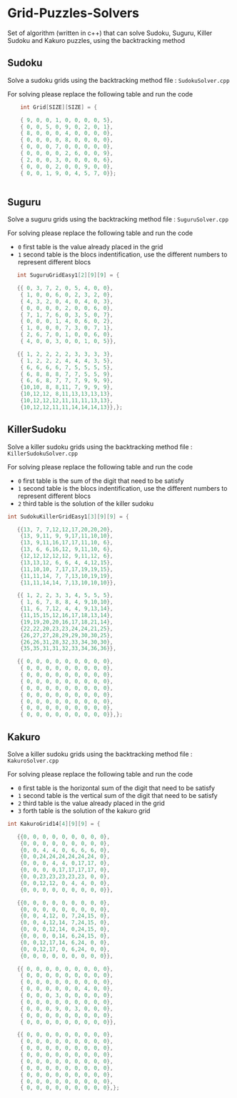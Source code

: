 # Grid-Puzzles-Solvers

Set of algorithm (written in c++) that can solve Sudoku, Suguru, Killer Sudoku and Kakuro puzzles, using the backtracking method

## Sudoku 
Solve a sudoku grids using the backtracking method
file : `SudokuSolver.cpp`

For solving please replace the following table and run the code
```cpp
    int Grid[SIZE][SIZE] = {

    { 9, 0, 0, 1, 0, 0, 0, 0, 5},
    { 0, 0, 5, 0, 9, 0, 2, 0, 1},
    { 8, 0, 0, 0, 4, 0, 0, 0, 0},
    { 0, 0, 0, 0, 8, 0, 0, 0, 0},
    { 0, 0, 0, 7, 0, 0, 0, 0, 0},
    { 0, 0, 0, 0, 2, 6, 0, 0, 9},
    { 2, 0, 0, 3, 0, 0, 0, 0, 6},
    { 0, 0, 0, 2, 0, 0, 9, 0, 0},
    { 0, 0, 1, 9, 0, 4, 5, 7, 0}};
                 
```

## Suguru
Solve a suguru grids using the backtracking method
file : `SuguruSolver.cpp`

For solving please replace the following table and run the code
* `0` first table is the value already placed in the grid
* `1` second table is the blocs indentification, use the different numbers to represent different blocs
  
```cpp
   int SuguruGridEasy1[2][9][9] = {

   {{ 0, 3, 7, 2, 0, 5, 4, 0, 0},
    { 1, 0, 0, 6, 0, 2, 3, 2, 0},
    { 4, 3, 2, 0, 4, 0, 4, 0, 3},
    { 0, 0, 0, 0, 2, 0, 0, 6, 0},
    { 7, 1, 7, 6, 0, 3, 5, 0, 7},
    { 0, 0, 0, 1, 4, 0, 6, 0, 2},
    { 1, 0, 0, 0, 7, 3, 0, 7, 1},
    { 2, 6, 7, 0, 1, 0, 0, 6, 0},
    { 4, 0, 0, 3, 0, 0, 1, 0, 5}},

   {{ 1, 2, 2, 2, 2, 3, 3, 3, 3},
    { 1, 2, 2, 2, 4, 4, 4, 3, 5},
    { 6, 6, 6, 6, 7, 5, 5, 5, 5},
    { 6, 8, 8, 8, 7, 7, 5, 5, 9},
    { 6, 6, 8, 7, 7, 7, 9, 9, 9},
    {10,10, 8, 8,11, 7, 9, 9, 9},
    {10,12,12, 8,11,13,13,13,13},
    {10,12,12,12,11,11,11,13,13},
    {10,12,12,11,11,14,14,14,13}},};
```

## KillerSudoku
Solve a killer sudoku grids using the backtracking method
file : `KillerSudokuSolver.cpp`

For solving please replace the following table and run the code
* `0` first table is the sum of the digit that need to be satisfy
* `1` second table is the blocs indentification, use the different numbers to represent different blocs
* `2` third table is the solution of the killer sudoku
  
```cpp
int SudokuKillerGridEasy1[3][9][9] = {

   {{13, 7, 7,12,12,17,20,20,20},
    {13, 9,11, 9, 9,17,11,10,10},
    {13, 9,11,16,17,17,11,10, 6},
    {13, 6, 6,16,12, 9,11,10, 6},
    {12,12,12,12,12, 9,11,12, 6},
    {13,13,12, 6, 6, 4, 4,12,15},
    {11,10,10, 7,17,17,19,19,15},
    {11,11,14, 7, 7,13,10,19,19},
    {11,11,14,14, 7,13,10,10,10}},

   {{ 1, 2, 2, 3, 3, 4, 5, 5, 5},
    { 1, 6, 7, 8, 8, 4, 9,10,10},
    {11, 6, 7,12, 4, 4, 9,13,14},
    {11,15,15,12,16,17,18,13,14},
    {19,19,20,20,16,17,18,21,14},
    {22,22,20,23,23,24,24,21,25},
    {26,27,27,28,29,29,30,30,25},
    {26,26,31,28,32,33,34,30,30},
    {35,35,31,31,32,33,34,36,36}},

   {{ 0, 0, 0, 0, 0, 0, 0, 0, 0},
    { 0, 0, 0, 0, 0, 0, 0, 0, 0},
    { 0, 0, 0, 0, 0, 0, 0, 0, 0},
    { 0, 0, 0, 0, 0, 0, 0, 0, 0},
    { 0, 0, 0, 0, 0, 0, 0, 0, 0},
    { 0, 0, 0, 0, 0, 0, 0, 0, 0},
    { 0, 0, 0, 0, 0, 0, 0, 0, 0},
    { 0, 0, 0, 0, 0, 0, 0, 0, 0},
    { 0, 0, 0, 0, 0, 0, 0, 0, 0}},};
```

## Kakuro
Solve a killer sudoku grids using the backtracking method
file : `KakuroSolver.cpp`

For solving please replace the following table and run the code
* `0` first table is the horizontal sum of the digit that need to be satisfy
* `1` second table is the vertical sum of the digit that need to be satisfy
* `2` third table is the value already placed in the grid
* `3` forth table is the solution of the kakuro grid

```cpp
int KakuroGrid14[4][9][9] = {

   {{0, 0, 0, 0, 0, 0, 0, 0, 0},
    {0, 0, 0, 0, 0, 0, 0, 0, 0},
    {0, 0, 4, 4, 0, 6, 6, 6, 0},
    {0, 0,24,24,24,24,24,24, 0},
    {0, 0, 0, 4, 4, 0,17,17, 0},
    {0, 0, 0, 0,17,17,17,17, 0},
    {0, 0,23,23,23,23,23, 0, 0},
    {0, 0,12,12, 0, 4, 4, 0, 0},
    {0, 0, 0, 0, 0, 0, 0, 0, 0}},

   {{0, 0, 0, 0, 0, 0, 0, 0, 0},
    {0, 0, 0, 0, 0, 0, 0, 0, 0},
    {0, 0, 4,12, 0, 7,24,15, 0},
    {0, 0, 4,12,14, 7,24,15, 0},
    {0, 0, 0,12,14, 0,24,15, 0},
    {0, 0, 0, 0,14, 6,24,15, 0},
    {0, 0,12,17,14, 6,24, 0, 0},
    {0, 0,12,17, 0, 6,24, 0, 0},
    {0, 0, 0, 0, 0, 0, 0, 0, 0}},

   {{ 0, 0, 0, 0, 0, 0, 0, 0, 0},
    { 0, 0, 0, 0, 0, 0, 0, 0, 0},
    { 0, 0, 0, 0, 0, 0, 0, 0, 0},
    { 0, 0, 0, 0, 0, 0, 4, 0, 0},
    { 0, 0, 0, 3, 0, 0, 0, 0, 0},
    { 0, 0, 0, 0, 0, 0, 0, 0, 0},
    { 0, 0, 0, 9, 0, 3, 0, 0, 0},
    { 0, 0, 0, 0, 0, 0, 0, 0, 0},
    { 0, 0, 0, 0, 0, 0, 0, 0, 0}},

   {{ 0, 0, 0, 0, 0, 0, 0, 0, 0},
    { 0, 0, 0, 0, 0, 0, 0, 0, 0},
    { 0, 0, 0, 0, 0, 0, 0, 0, 0},
    { 0, 0, 0, 0, 0, 0, 0, 0, 0},
    { 0, 0, 0, 0, 0, 0, 0, 0, 0},
    { 0, 0, 0, 0, 0, 0, 0, 0, 0},
    { 0, 0, 0, 0, 0, 0, 0, 0, 0},
    { 0, 0, 0, 0, 0, 0, 0, 0, 0},
    { 0, 0, 0, 0, 0, 0, 0, 0, 0},};

```
